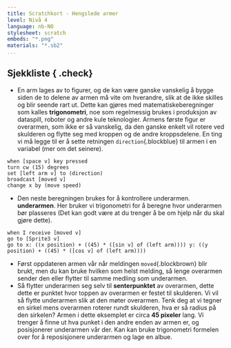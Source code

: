 ```yaml
---
title: Scratchkort - Hengslede armer
level: Nivå 4
language: nb-NO
stylesheet: scratch
embeds: "*.png"
materials: "*.sb2"
...
```


## Sjekkliste { .check}

+ En arm lages av to figurer, og de kan være ganske vanskelig å bygge siden de
to delene av armen må vite om hverandre, slik at de ikke skilles
og blir seende rart ut. Dette kan gjøres med matematiskeberegninger som kalles
**trigonometri**, noe som regelmessig brukes i produksjon av dataspill, roboter og
andre kule teknologier. Armens første figur er overarmen, som ikke er så vanskelig,
da den ganske enkelt vil rotere ved skulderen og
flytte seg med kroppen og de andre
kroppsdelene. En ting vi må legge til er
å sette retningen `direction`{.blockblue} til armen i en
variabel (mer om det seinere).
```blocks
when [space v] key pressed
turn cw (15) degrees
set [left arm v] to (direction)
broadcast [moved v]
change x by (move speed)
```
+ Den neste beregningen brukes for å kontrollere underarmen.
	 **underarmen**. Her bruker vi trigonometri for å beregne hvor underarmen
	 bør plasseres (Det kan godt være at du trenger å be om hjelp når du skal gjøre dette).
```blocks
when I receive [moved v]
go to [Sprite3 v]
go to x: ((x position) + ((45) * ([sin v] of (left arm)))) y: ((y position) + ((45) * ([cos v] of (left arm))))
```
+ Først oppdateren armen vår når meldingen `moved`{.blockbrown} blir brukt, men du kan
	 bruke hvilken som helst melding, så lenge overarmen sender den eller flytter til samme
	 medling som underarmen.
+	 Så flytter underarmen seg selv til **senterpunktet** av overarmen, dette
     dette er punktet hvor toppen av overarmen er festet til skulderen.
     Vi vil så flytte underarmen slik at den møter overarmen.
	 Tenk deg at vi tegner en sirkel mens overarmen roterer rundt skulderen,
	 hva er så radius på den sirkelen? Armen i dette eksemplet er
	 circa **45 pixeler** lang.
	 Vi trenger å finne ut hva punket i den andre enden av armen
	 er, og posisjonerer underarmen vår der. Kan kan bruke trigonometri formelen over for å
	 reposisjonere underarmen og lage en albue.

